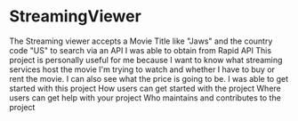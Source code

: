 # StreamingViewer
The Streaming viewer accepts a Movie Title like "Jaws" and the country code "US" to search via an API I was able to obtain from Rapid API 
This project is personally useful for me because I want to know what streaming services host the movie I'm trying to watch and whether I have to buy or rent the movie. I can also see what the price is going to be.
I was able to get started with this project 
How users can get started with the project
Where users can get help with your project
Who maintains and contributes to the project
